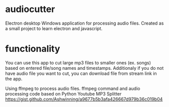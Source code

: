 # audiocutter

Electron desktop Windows application for processing audio files.
Created as a small project to learn electron and javascript.

# functionality

You can use this app to cut large mp3 files to smaller ones (ex. songs) based on entered file/song names and timestamps.
Additionaly if you do not have audio file you want to cut, you can download file from stream link in the app.

Using ffmpeg to process audio files.
ffmpeg command and audio processing code based on Python Youtube MP3 Splitter
https://gist.github.com/Ashwinning/a9677b5b3afa426667d979b36c019b04
